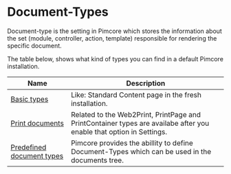 # Document-Types

Document-type is the setting in Pimcore which stores the information about the set (module, controller, action, template) 
responsible for rendering the specific document.

The table below, shows what kind of types you can find in a default Pimcore installation.

| Name                                                             | Description                                                                                                           |
|------------------------------------------------------------------|-----------------------------------------------------------------------------------------------------------------------|
| [Basic types](./00_Basic_Types.md)                               | Like: Standard Content page in the fresh installation.                                                                |
| [Print documents](./03_Print_Documents.md)                       | Related to the Web2Print, PrintPage and PrintContainer types are availabe after you enable that option in Settings.   |
| [Predefined document types](./07_Predefined_Document_Types.md)   | Pimcore provides the abillity to define Document-Types which can be used in the documents tree.                       |





